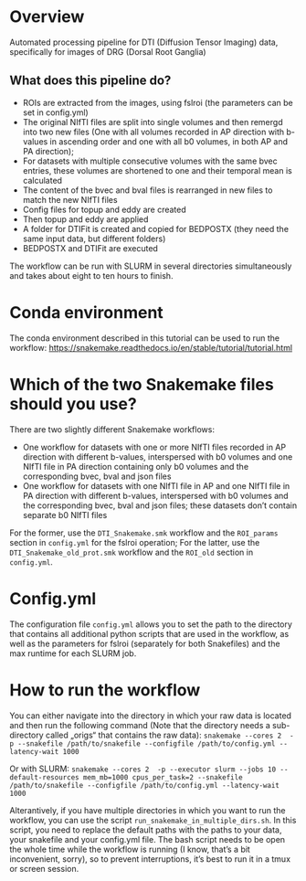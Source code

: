 # Overview

Automated processing pipeline for DTI (Diffusion Tensor Imaging) data, specifically for images of DRG (Dorsal Root Ganglia)

## What does this pipeline do?
- ROIs are extracted from the images, using fslroi (the parameters can be set in config.yml)
- The original NIfTI files are split into single volumes and then remergd into two new files (One with all volumes recorded in AP direction with b-values in ascending order and one with all b0 volumes, in both AP and PA direction); 
- For datasets with multiple consecutive volumes with the same bvec entries, these volumes are shortened to one and their temporal mean is calculated
- The content of the bvec and bval files is rearranged in new files to match the new NIfTI files
- Config files for topup and eddy are created
- Then topup and eddy are applied
- A folder for DTIFit is created and copied for BEDPOSTX (they need the same input data, but different folders)
- BEDPOSTX and DTIFit are executed

The workflow can be run with SLURM in several directories simultaneously and takes about eight to ten hours to finish.


# Conda environment

The conda environment described in this tutorial can be used to run the workflow:  https://snakemake.readthedocs.io/en/stable/tutorial/tutorial.html


# Which of the two Snakemake files should you use?

There are two slightly different Snakemake workflows: 
- One workflow for datasets with one or more NIfTI files recorded in AP direction with different b-values, interspersed with b0 volumes and one NIfTI file in PA direction containing only b0 volumes and the corresponding bvec, bval and json files
- One workflow for datasets with one NIfTI file in AP and one NIfTI file in PA direction with different b-values, interspersed with b0 volumes and the corresponding bvec, bval and json files; these datasets don’t contain separate b0 NIfTI files

For the former, use the `DTI_Snakemake.smk` workflow and the `ROI_params` section in `config.yml` for the fslroi operation; For the latter, use the `DTI_Snakemake_old_prot.smk` workflow and the `ROI_old` section in `config.yml`.


# Config.yml

The configuration file `config.yml` allows you to set the path to the directory that contains all additional python scripts that are used in the workflow, as well as the parameters for fslroi (separately for both Snakefiles) and the max runtime for each SLURM job. 


# How to run the workflow

You can either navigate into the directory in which your raw data is located and then run the following command (Note that the directory needs a sub-directory called „origs“ that contains the raw data):
`snakemake --cores 2  -p --snakefile /path/to/snakefile --configfile /path/to/config.yml --latency-wait 1000` 

Or with SLURM: 
`snakemake --cores 2  -p --executor slurm --jobs 10 --default-resources mem_mb=1000 cpus_per_task=2 --snakefile /path/to/snakefile --configfile /path/to/config.yml --latency-wait 1000` 

Alterantively, if you have multiple directories in which you want to run the workflow, you can use the script `run_snakemake_in_multiple_dirs.sh`. In this script, you need to replace the default paths with the paths to your data, your snakefile and your config.yml file. 
The bash script needs to be open the whole time while the workflow is running (I know, that’s a bit inconvenient, sorry), so to prevent interruptions, it’s best to run it in a tmux or screen session.
